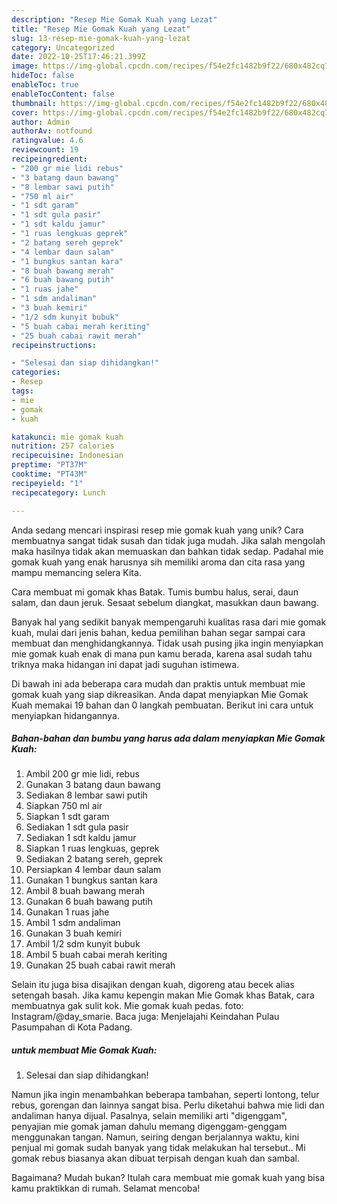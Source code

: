 ```yaml
---
description: "Resep Mie Gomak Kuah yang Lezat"
title: "Resep Mie Gomak Kuah yang Lezat"
slug: 13-resep-mie-gomak-kuah-yang-lezat
category: Uncategorized
date: 2022-10-25T17:46:21.399Z
image: https://img-global.cpcdn.com/recipes/f54e2fc1482b9f22/680x482cq70/mie-gomak-kuah-foto-resep-utama.jpg
hideToc: false
enableToc: true
enableTocContent: false
thumbnail: https://img-global.cpcdn.com/recipes/f54e2fc1482b9f22/680x482cq70/mie-gomak-kuah-foto-resep-utama.jpg
cover: https://img-global.cpcdn.com/recipes/f54e2fc1482b9f22/680x482cq70/mie-gomak-kuah-foto-resep-utama.jpg
author: Admin
authorAv: notfound
ratingvalue: 4.6
reviewcount: 19
recipeingredient:
- "200 gr mie lidi rebus"
- "3 batang daun bawang"
- "8 lembar sawi putih"
- "750 ml air"
- "1 sdt garam"
- "1 sdt gula pasir"
- "1 sdt kaldu jamur"
- "1 ruas lengkuas geprek"
- "2 batang sereh geprek"
- "4 lembar daun salam"
- "1 bungkus santan kara"
- "8 buah bawang merah"
- "6 buah bawang putih"
- "1 ruas jahe"
- "1 sdm andaliman"
- "3 buah kemiri"
- "1/2 sdm kunyit bubuk"
- "5 buah cabai merah keriting"
- "25 buah cabai rawit merah"
recipeinstructions:

- "Selesai dan siap dihidangkan!"
categories:
- Resep
tags:
- mie
- gomak
- kuah

katakunci: mie gomak kuah 
nutrition: 257 calories
recipecuisine: Indonesian
preptime: "PT37M"
cooktime: "PT43M"
recipeyield: "1"
recipecategory: Lunch

---
```





Anda sedang mencari inspirasi resep mie gomak kuah yang unik? Cara membuatnya sangat tidak susah dan tidak juga mudah. Jika salah mengolah maka hasilnya tidak akan memuaskan dan bahkan tidak sedap. Padahal mie gomak kuah yang enak harusnya sih memiliki aroma dan cita rasa yang mampu memancing selera Kita.





Cara membuat mi gomak khas Batak. Tumis bumbu halus, serai, daun salam, dan daun jeruk. Sesaat sebelum diangkat, masukkan daun bawang.

Banyak hal yang sedikit banyak mempengaruhi kualitas rasa dari mie gomak kuah, mulai dari jenis bahan, kedua pemilihan bahan segar sampai cara membuat dan menghidangkannya. Tidak usah pusing jika ingin menyiapkan mie gomak kuah enak di mana pun kamu berada, karena asal sudah tahu triknya maka hidangan ini dapat jadi suguhan istimewa.






Di bawah ini ada beberapa cara mudah dan praktis untuk membuat mie gomak kuah yang siap dikreasikan. Anda dapat menyiapkan Mie Gomak Kuah memakai 19 bahan dan 0 langkah pembuatan. Berikut ini cara untuk menyiapkan hidangannya.

<!--inarticleads1-->

##### Bahan-bahan dan bumbu yang harus ada dalam menyiapkan Mie Gomak Kuah:

1. Ambil 200 gr mie lidi, rebus
1. Gunakan 3 batang daun bawang
1. Sediakan 8 lembar sawi putih
1. Siapkan 750 ml air
1. Siapkan 1 sdt garam
1. Sediakan 1 sdt gula pasir
1. Sediakan 1 sdt kaldu jamur
1. Siapkan 1 ruas lengkuas, geprek
1. Sediakan 2 batang sereh, geprek
1. Persiapkan 4 lembar daun salam
1. Gunakan 1 bungkus santan kara
1. Ambil 8 buah bawang merah
1. Gunakan 6 buah bawang putih
1. Gunakan 1 ruas jahe
1. Ambil 1 sdm andaliman
1. Gunakan 3 buah kemiri
1. Ambil 1/2 sdm kunyit bubuk
1. Ambil 5 buah cabai merah keriting
1. Gunakan 25 buah cabai rawit merah


Selain itu juga bisa disajikan dengan kuah, digoreng atau becek alias setengah basah. Jika kamu kepengin makan Mie Gomak khas Batak, cara membuatnya gak sulit kok. Mie gomak kuah pedas. foto: Instagram/@day_smarie. Baca juga: Menjelajahi Keindahan Pulau Pasumpahan di Kota Padang. 

<!--inarticleads2-->

#####  untuk membuat Mie Gomak Kuah:


1. Selesai dan siap dihidangkan!

Namun jika ingin menambahkan beberapa tambahan, seperti lontong, telur rebus, gorengan dan lainnya sangat bisa. Perlu diketahui bahwa mie lidi dan andaliman hanya dijual. Pasalnya, selain memiliki arti &#34;digenggam&#34;, penyajian mie gomak jaman dahulu memang digenggam-genggam menggunakan tangan. Namun, seiring dengan berjalannya waktu, kini penjual mi gomak sudah banyak yang tidak melakukan hal tersebut.. Mi gomak rebus biasanya akan dibuat terpisah dengan kuah dan sambal. 

Bagaimana? Mudah bukan? Itulah cara membuat mie gomak kuah yang bisa kamu praktikkan di rumah. Selamat mencoba!
